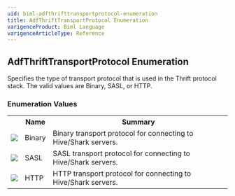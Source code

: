```yaml
---
uid: biml-adfthrifttransportprotocol-enumeration
title: AdfThriftTransportProtocol Enumeration
varigenceProduct: Biml Language
varigenceArticleType: Reference
---
```


## AdfThriftTransportProtocol Enumeration<div class="LanguageSummary"><div class ="SummaryItem">Specifies the type of transport protocol that is used in the Thrift protocol stack. The valid values are Binary, SASL, or HTTP.</div></div><div class="EnumValueGroup">### Enumeration Values<table id="EnumValue" class="MemberList"><tbody><tr><th class="MemberTypeIconColumnHeader">&nbsp;</th><th class="MemberNameColumnHeader">Name</th><th class="MemberSummaryColumnHeader">Summary</th></tr><tr class="cd0"><td align="center" class="MemberTypeIcon"><img src="enumValue.png"></img></td><td class="MemberName">Binary</td><td class="MemberSummary"><div class ="SummaryItem">Binary transport protocol for connecting to Hive/Shark servers.</div></td></tr><tr class="cd1"><td align="center" class="MemberTypeIcon"><img src="enumValue.png"></img></td><td class="MemberName">SASL</td><td class="MemberSummary"><div class ="SummaryItem">SASL transport protocol for connecting to Hive/Shark servers.</div></td></tr><tr class="cd0"><td align="center" class="MemberTypeIcon"><img src="enumValue.png"></img></td><td class="MemberName">HTTP</td><td class="MemberSummary"><div class ="SummaryItem">HTTP transport protocol for connecting to Hive/Shark servers.</div></td></tr></tbody></table></div>